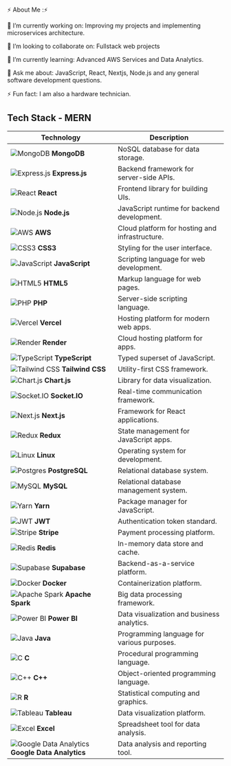 ⚡ About Me :⚡

🔭 I’m currently working on:
Improving my projects and implementing microservices architecture.

👯 I’m looking to collaborate on:
Fullstack web projects

🌱 I’m currently learning:
Advanced AWS Services and Data Analytics.

💬 Ask me about:
JavaScript, React, Nextjs, Node.js and any general software development questions.

⚡ Fun fact:
I am also a hardware technician.


## Tech Stack - MERN

| Technology   | Description                           |
|--------------|---------------------------------------|
| ![MongoDB](https://cdn.jsdelivr.net/gh/devicons/devicon/icons/mongodb/mongodb-original.svg) **MongoDB**   | NoSQL database for data storage. |
| ![Express.js](https://cdn.jsdelivr.net/gh/devicons/devicon/icons/express/express-original.svg) **Express.js** | Backend framework for server-side APIs. |
| ![React](https://cdn.jsdelivr.net/gh/devicons/devicon/icons/react/react-original.svg) **React**         | Frontend library for building UIs. |
| ![Node.js](https://cdn.jsdelivr.net/gh/devicons/devicon/icons/nodejs/nodejs-original.svg) **Node.js**    | JavaScript runtime for backend development. |
| ![AWS](https://cdn.jsdelivr.net/gh/devicons/devicon/icons/amazonwebservices/amazonwebservices-original.svg) **AWS**               | Cloud platform for hosting and infrastructure. |
| ![CSS3](https://cdn.jsdelivr.net/gh/devicons/devicon/icons/css3/css3-original.svg) **CSS3**           | Styling for the user interface.             |
| ![JavaScript](https://cdn.jsdelivr.net/gh/devicons/devicon/icons/javascript/javascript-original.svg) **JavaScript**   | Scripting language for web development.     |
| ![HTML5](https://cdn.jsdelivr.net/gh/devicons/devicon/icons/html5/html5-original.svg) **HTML5**       | Markup language for web pages.              |
| ![PHP](https://cdn.jsdelivr.net/gh/devicons/devicon/icons/php/php-original.svg) **PHP**               | Server-side scripting language.             |
| ![Vercel](https://cdn.jsdelivr.net/gh/devicons/devicon/icons/vercel/vercel-original.svg) **Vercel**   | Hosting platform for modern web apps.       |
| ![Render](https://cdn.jsdelivr.net/gh/devicons/devicon/icons/render/render-original.svg) **Render**   | Cloud hosting platform for apps.            |
| ![TypeScript](https://cdn.jsdelivr.net/gh/devicons/devicon/icons/typescript/typescript-original.svg) **TypeScript** | Typed superset of JavaScript.               |
| ![Tailwind CSS](https://cdn.jsdelivr.net/gh/devicons/devicon/icons/tailwindcss/tailwindcss-plain.svg) **Tailwind CSS** | Utility-first CSS framework.               |
| ![Chart.js](https://www.chartjs.org/favicon.ico) **Chart.js**              | Library for data visualization.             |
| ![Socket.IO](https://cdn.jsdelivr.net/gh/devicons/devicon/icons/socketio/socketio-original.svg) **Socket.IO** | Real-time communication framework.         |
| ![Next.js](https://cdn.jsdelivr.net/gh/devicons/devicon/icons/nextjs/nextjs-original.svg) **Next.js** | Framework for React applications.           |
| ![Redux](https://cdn.jsdelivr.net/gh/devicons/devicon/icons/redux/redux-original.svg) **Redux**       | State management for JavaScript apps.       |
| ![Linux](https://cdn.jsdelivr.net/gh/devicons/devicon/icons/linux/linux-original.svg) **Linux**       | Operating system for development.           |
| ![Postgres](https://cdn.jsdelivr.net/gh/devicons/devicon/icons/postgresql/postgresql-original.svg) **PostgreSQL** | Relational database system.                |
| ![MySQL](https://cdn.jsdelivr.net/gh/devicons/devicon/icons/mysql/mysql-original.svg) **MySQL**       | Relational database management system.      |
| ![Yarn](https://cdn.jsdelivr.net/gh/devicons/devicon/icons/yarn/yarn-original.svg) **Yarn**           | Package manager for JavaScript.             |
| ![JWT](https://jwt.io/img/pic_logo.svg) **JWT**                            | Authentication token standard.              |
| ![Stripe](https://cdn.jsdelivr.net/gh/devicons/devicon/icons/stripe/stripe-original.svg) **Stripe**   | Payment processing platform.                |
| ![Redis](https://cdn.jsdelivr.net/gh/devicons/devicon/icons/redis/redis-original.svg) **Redis**       | In-memory data store and cache.             |
| ![Supabase](https://supabase.io/new/favicon/favicon-32x32.png) **Supabase** | Backend-as-a-service platform.              |
| ![Docker](https://cdn.jsdelivr.net/gh/devicons/devicon/icons/docker/docker-original.svg) **Docker**   | Containerization platform.                  |
| ![Apache Spark](https://cdn.jsdelivr.net/gh/devicons/devicon/icons/apache/apache-original.svg) **Apache Spark** | Big data processing framework.            |
| ![Power BI](https://upload.wikimedia.org/wikipedia/commons/c/cf/New_Power_BI_Logo.svg) **Power BI**   | Data visualization and business analytics.  |
| ![Java](https://cdn.jsdelivr.net/gh/devicons/devicon/icons/java/java-original.svg) **Java**           | Programming language for various purposes.  |
| ![C](https://cdn.jsdelivr.net/gh/devicons/devicon/icons/c/c-original.svg) **C**                      | Procedural programming language.            |
| ![C++](https://cdn.jsdelivr.net/gh/devicons/devicon/icons/cplusplus/cplusplus-original.svg) **C++**   | Object-oriented programming language.       |
| ![R](https://cdn.jsdelivr.net/gh/devicons/devicon/icons/r/r-original.svg) **R**                      | Statistical computing and graphics.         |
| ![Tableau](https://www.tableau.com/themes/custom/tableau_com/dist/favicon.ico) **Tableau**           | Data visualization platform.                |
| ![Excel](https://cdn.jsdelivr.net/gh/devicons/devicon/icons/excel/excel-original.svg) **Excel**       | Spreadsheet tool for data analysis.         |
| ![Google Data Analytics](https://www.google.com/favicon.ico) **Google Data Analytics** | Data analysis and reporting tool.         |
